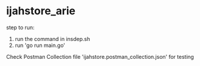 # ijahstore_arie
step to run:
1. run the command in insdep.sh
2. run 'go run main.go'

Check Postman Collection file 'ijahstore.postman_collection.json' for testing
